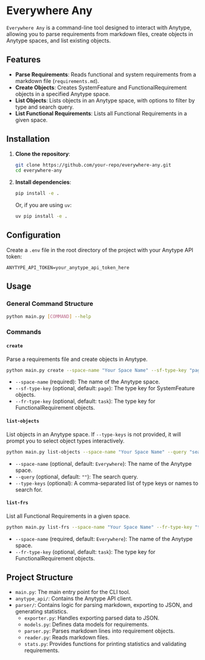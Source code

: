 # Everywhere Any

`Everywhere Any` is a command-line tool designed to interact with Anytype, allowing you to parse requirements from markdown files, create objects in Anytype spaces, and list existing objects.

## Features

- **Parse Requirements**: Reads functional and system requirements from a markdown file (`requirements.md`).
- **Create Objects**: Creates SystemFeature and FunctionalRequirement objects in a specified Anytype space.
- **List Objects**: Lists objects in an Anytype space, with options to filter by type and search query.
- **List Functional Requirements**: Lists all Functional Requirements in a given space.

## Installation

1.  **Clone the repository**:
    ```bash
    git clone https://github.com/your-repo/everywhere-any.git
    cd everywhere-any
    ```
2.  **Install dependencies**:
    ```bash
    pip install -e .
    ```
    Or, if you are using `uv`:
    ```bash
    uv pip install -e .
    ```

## Configuration

Create a `.env` file in the root directory of the project with your Anytype API token:

```
ANYTYPE_API_TOKEN=your_anytype_api_token_here
```

## Usage

### General Command Structure

```bash
python main.py [COMMAND] --help
```

### Commands

#### `create`

Parse a requirements file and create objects in Anytype.

```bash
python main.py create --space-name "Your Space Name" --sf-type-key "page" --fr-type-key "task"
```

- `--space-name` (required): The name of the Anytype space.
- `--sf-type-key` (optional, default: `page`): The type key for SystemFeature objects.
- `--fr-type-key` (optional, default: `task`): The type key for FunctionalRequirement objects.

#### `list-objects`

List objects in an Anytype space. If `--type-keys` is not provided, it will prompt you to select object types interactively.

```bash
python main.py list-objects --space-name "Your Space Name" --query "search term" --type-keys "type1,type2"
```

- `--space-name` (optional, default: `Everywhere`): The name of the Anytype space.
- `--query` (optional, default: `""`): The search query.
- `--type-keys` (optional): A comma-separated list of type keys or names to search for.

#### `list-frs`

List all Functional Requirements in a given space.

```bash
python main.py list-frs --space-name "Your Space Name" --fr-type-key "task"
```

- `--space-name` (required, default: `Everywhere`): The name of the Anytype space.
- `--fr-type-key` (optional, default: `task`): The type key for FunctionalRequirement objects.

## Project Structure

- `main.py`: The main entry point for the CLI tool.
- `anytype_api/`: Contains the Anytype API client.
- `parser/`: Contains logic for parsing markdown, exporting to JSON, and generating statistics.
  - `exporter.py`: Handles exporting parsed data to JSON.
  - `models.py`: Defines data models for requirements.
  - `parser.py`: Parses markdown lines into requirement objects.
  - `reader.py`: Reads markdown files.
  - `stats.py`: Provides functions for printing statistics and validating requirements.

